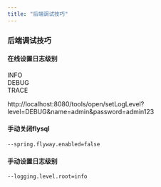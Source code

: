 ```yaml
---
title: "后端调试技巧"
---
```


### 后端调试技巧

#### 在线设置日志级别

INFO <br/>
DEBUG <br/>
TRACE

http://localhost:8080/tools/open/setLogLevel?level=DEBUG&name=admin&password=admin123

#### 手动关闭flysql

```text
--spring.flyway.enabled=false
```

#### 手动设置日志级别

```text
--logging.level.root=info
```